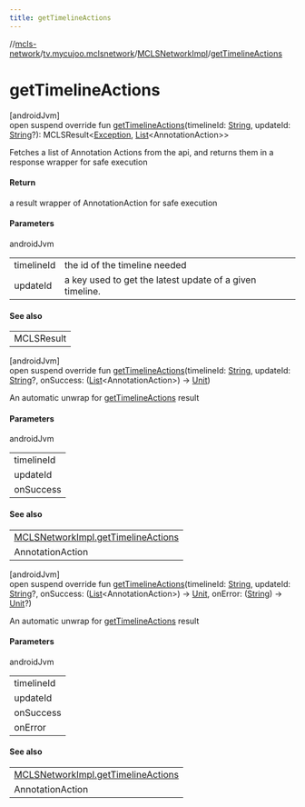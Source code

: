 ```yaml
---
title: getTimelineActions
---
```

//[mcls-network](../../../index.html)/[tv.mycujoo.mclsnetwork](../index.html)/[MCLSNetworkImpl](index.html)/[getTimelineActions](get-timeline-actions.html)



# getTimelineActions



[androidJvm]\
open suspend override fun [getTimelineActions](get-timeline-actions.html)(timelineId: [String](https://kotlinlang.org/api/latest/jvm/stdlib/kotlin/-string/index.html), updateId: [String](https://kotlinlang.org/api/latest/jvm/stdlib/kotlin/-string/index.html)?): MCLSResult&lt;[Exception](https://kotlinlang.org/api/latest/jvm/stdlib/kotlin/-exception/index.html), [List](https://kotlinlang.org/api/latest/jvm/stdlib/kotlin.collections/-list/index.html)&lt;AnnotationAction&gt;&gt;



Fetches a list of Annotation Actions from the api, and returns them in a response wrapper for safe execution



#### Return



a result wrapper of AnnotationAction for safe execution



#### Parameters


androidJvm

| | |
|---|---|
| timelineId | the id of the timeline needed |
| updateId | a key used to get the latest update of a given timeline. |



#### See also


| |
|---|
| MCLSResult |




[androidJvm]\
open suspend override fun [getTimelineActions](get-timeline-actions.html)(timelineId: [String](https://kotlinlang.org/api/latest/jvm/stdlib/kotlin/-string/index.html), updateId: [String](https://kotlinlang.org/api/latest/jvm/stdlib/kotlin/-string/index.html)?, onSuccess: ([List](https://kotlinlang.org/api/latest/jvm/stdlib/kotlin.collections/-list/index.html)&lt;AnnotationAction&gt;) -&gt; [Unit](https://kotlinlang.org/api/latest/jvm/stdlib/kotlin/-unit/index.html))



An automatic unwrap for [getTimelineActions](get-timeline-actions.html) result



#### Parameters


androidJvm

| |
|---|
| timelineId |
| updateId |
| onSuccess | a callback executed when Timeline request success |



#### See also


| |
|---|
| [MCLSNetworkImpl.getTimelineActions](get-timeline-actions.html) |
| AnnotationAction |




[androidJvm]\
open suspend override fun [getTimelineActions](get-timeline-actions.html)(timelineId: [String](https://kotlinlang.org/api/latest/jvm/stdlib/kotlin/-string/index.html), updateId: [String](https://kotlinlang.org/api/latest/jvm/stdlib/kotlin/-string/index.html)?, onSuccess: ([List](https://kotlinlang.org/api/latest/jvm/stdlib/kotlin.collections/-list/index.html)&lt;AnnotationAction&gt;) -&gt; [Unit](https://kotlinlang.org/api/latest/jvm/stdlib/kotlin/-unit/index.html), onError: ([String](https://kotlinlang.org/api/latest/jvm/stdlib/kotlin/-string/index.html)) -&gt; [Unit](https://kotlinlang.org/api/latest/jvm/stdlib/kotlin/-unit/index.html)?)



An automatic unwrap for [getTimelineActions](get-timeline-actions.html) result



#### Parameters


androidJvm

| |
|---|
| timelineId |
| updateId |
| onSuccess | a callback executed when Timeline request success. |
| onError | a callback executed when timeline fetch fails. It invokes with a String explaining the error |



#### See also


| |
|---|
| [MCLSNetworkImpl.getTimelineActions](get-timeline-actions.html) |
| AnnotationAction |



